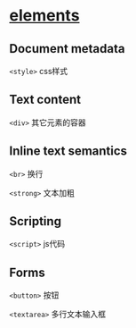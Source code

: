 # [elements](https://developer.mozilla.org/en-US/docs/Web/HTML/Element)

## Document metadata

`<style>` css样式

## Text content

`<div>` 其它元素的容器

## Inline text semantics

`<br>` 换行

`<strong>` 文本加粗

## Scripting

`<script>` js代码

## Forms

`<button>` 按钮

`<textarea>` 多行文本输入框
